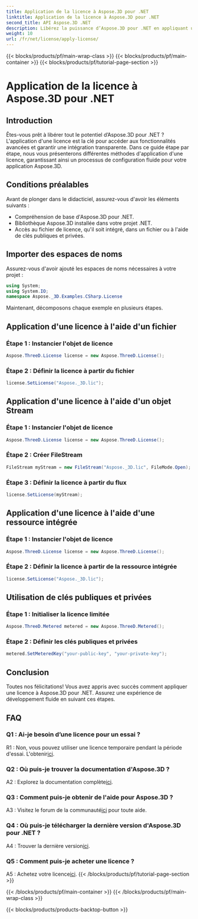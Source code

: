 ```yaml
---
title: Application de la licence à Aspose.3D pour .NET
linktitle: Application de la licence à Aspose.3D pour .NET
second_title: API Aspose.3D .NET
description: Libérez la puissance d’Aspose.3D pour .NET en appliquant une licence de manière transparente. Suivez notre guide étape par étape pour une expérience d'intégration fluide.
weight: 10
url: /fr/net/license/apply-license/
---
```


{{< blocks/products/pf/main-wrap-class >}}
{{< blocks/products/pf/main-container >}}
{{< blocks/products/pf/tutorial-page-section >}}

# Application de la licence à Aspose.3D pour .NET

## Introduction

Êtes-vous prêt à libérer tout le potentiel d’Aspose.3D pour .NET ? L'application d'une licence est la clé pour accéder aux fonctionnalités avancées et garantir une intégration transparente. Dans ce guide étape par étape, nous vous présenterons différentes méthodes d'application d'une licence, garantissant ainsi un processus de configuration fluide pour votre application Aspose.3D.

## Conditions préalables

Avant de plonger dans le didacticiel, assurez-vous d'avoir les éléments suivants :

- Compréhension de base d'Aspose.3D pour .NET.
- Bibliothèque Aspose.3D installée dans votre projet .NET.
- Accès au fichier de licence, qu'il soit intégré, dans un fichier ou à l'aide de clés publiques et privées.

## Importer des espaces de noms

Assurez-vous d'avoir ajouté les espaces de noms nécessaires à votre projet :

```csharp
using System;
using System.IO;
namespace Aspose._3D.Examples.CSharp.License
```

Maintenant, décomposons chaque exemple en plusieurs étapes.

## Application d'une licence à l'aide d'un fichier

### Étape 1 : Instancier l'objet de licence

```csharp
Aspose.ThreeD.License license = new Aspose.ThreeD.License();
```

### Étape 2 : Définir la licence à partir du fichier

```csharp
license.SetLicense("Aspose._3D.lic");
```

## Application d'une licence à l'aide d'un objet Stream

### Étape 1 : Instancier l'objet de licence

```csharp
Aspose.ThreeD.License license = new Aspose.ThreeD.License();
```

### Étape 2 : Créer FileStream

```csharp
FileStream myStream = new FileStream("Aspose._3D.lic", FileMode.Open);
```

### Étape 3 : Définir la licence à partir du flux

```csharp
license.SetLicense(myStream);
```

## Application d'une licence à l'aide d'une ressource intégrée

### Étape 1 : Instancier l'objet de licence

```csharp
Aspose.ThreeD.License license = new Aspose.ThreeD.License();
```

### Étape 2 : Définir la licence à partir de la ressource intégrée

```csharp
license.SetLicense("Aspose._3D.lic");
```

## Utilisation de clés publiques et privées

### Étape 1 : Initialiser la licence limitée

```csharp
Aspose.ThreeD.Metered metered = new Aspose.ThreeD.Metered();
```

### Étape 2 : Définir les clés publiques et privées

```csharp
metered.SetMeteredKey("your-public-key", "your-private-key");
```

## Conclusion

Toutes nos félicitations! Vous avez appris avec succès comment appliquer une licence à Aspose.3D pour .NET. Assurez une expérience de développement fluide en suivant ces étapes.

## FAQ

### Q1 : Ai-je besoin d’une licence pour un essai ?

 R1 : Non, vous pouvez utiliser une licence temporaire pendant la période d'essai. L'obtenir[ici](https://purchase.aspose.com/temporary-license/).

### Q2 : Où puis-je trouver la documentation d'Aspose.3D ?

 A2 : Explorez la documentation complète[ici](https://reference.aspose.com/3d/net/).

### Q3 : Comment puis-je obtenir de l'aide pour Aspose.3D ?

 A3 : Visitez le forum de la communauté[ici](https://forum.aspose.com/c/3d/18) pour toute aide.

### Q4 : Où puis-je télécharger la dernière version d'Aspose.3D pour .NET ?

 A4 : Trouver la dernière version[ici](https://releases.aspose.com/3d/net/).

### Q5 : Comment puis-je acheter une licence ?

 A5 : Achetez votre licence[ici](https://purchase.aspose.com/buy).
{{< /blocks/products/pf/tutorial-page-section >}}

{{< /blocks/products/pf/main-container >}}
{{< /blocks/products/pf/main-wrap-class >}}

{{< blocks/products/products-backtop-button >}}
